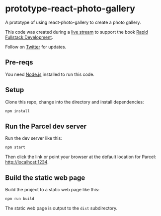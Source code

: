 # prototype-react-photo-gallery

A prototype of using react-photo-gallery to create a photo gallery.

This code was created during a [live stream](https://youtu.be/DDLwSWyCtSA) to support the book [Rapid Fullstack Development](https://rapidfullstackdevelopment.com/).

Follow on [Twitter](https://twitter.com/codecapers) for updates.

## Pre-reqs

You need [Node.js](https://nodejs.org/) installed to run this code.

## Setup

Clone this repo, change into the directory and install dependencies:

```bash
npm install
```

## Run the Parcel dev server

Run the dev server like this:

```bash
npm start
```

Then click the link or point your browser at the default location for Parcel: [http://localhost:1234](http://localhost:1234).

## Build the static web page

Build the project to a static web page like this:

```bash
npm run build
```

The static web page is output to the `dist` subdirectory.
